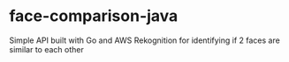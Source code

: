 # face-comparison-java
Simple API built with Go and AWS Rekognition for identifying if 2 faces are similar to each other
